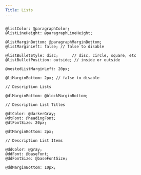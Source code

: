 ```yaml
---
Title: Lists
---
```


<pre class="language-less">
<code>
@listColor: @paragraphColor;
@listLineHeight: @paragraphLineHeight;

@listMarginBottom: @paragraphMarginBottom;
@listMarginLeft: false; // false to disable

@listBulletStyle: disc;      // disc, circle, square, etc
@listBulletPosition: outside; // inside or outside

@nestedListMarginLeft: 20px;

@liMarginBottom: 2px; // false to disable

// Description Lists

@dlMarginBottom: @blockMarginBottom;

// Description List Titles

@dtColor: @darkerGray;
@dtFont: @headingFont;
@dtFontSize: 20px;

@dtMarginBottom: 2px;

// Description List Items

@ddColor: @gray;
@ddFont: @baseFont;
@ddFontSize: @baseFontSize;

@ddMarginBottom: 10px;
</code>
</pre>

